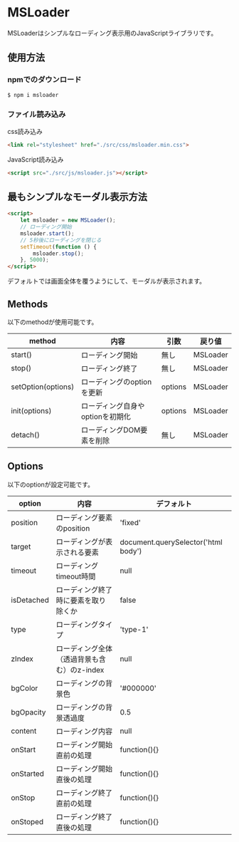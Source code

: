 # MSLoader

MSLoaderはシンプルなローディング表示用のJavaScriptライブラリです。

## 使用方法

### npmでのダウンロード

```bash
$ npm i msloader
```

### ファイル読み込み

css読み込み
```html
<link rel="stylesheet" href="./src/css/msloader.min.css">
```

JavaScript読み込み
```html
<script src="./src/js/msloader.js"></script>
```

## 最もシンプルなモーダル表示方法

```html
<script>
    let msloader = new MSLoader();
    // ローディング開始
    msloader.start();
    // 5秒後にローディングを閉じる
    setTimeout(function () {
        msloader.stop();
    }, 5000);
</script>
```
デフォルトでは画面全体を覆うようにして、モーダルが表示されます。

## Methods 

以下のmethodが使用可能です。

| method | 内容 | 引数 | 戻り値 |
----|----|----|---- 
| start() | ローディング開始 | 無し | MSLoader |
| stop() | ローディング終了 | 無し | MSLoader |
| setOption(options) | ローディングのoptionを更新 | options | MSLoader |
| init(options) | ローディング自身やoptionを初期化| options | MSLoader |
| detach() | ローディングDOM要素を削除 | 無し | MSLoader |

## Options

以下のoptionが設定可能です。

| option | 内容 | デフォルト |
----|----|---- 
| position | ローディング要素のposition | 'fixed' |
| target | ローディングが表示される要素 | document.querySelector('html body') |
| timeout | ローディングtimeout時間 | null |
| isDetached | ローディング終了時に要素を取り除くか | false |
| type | ローディングタイプ | 'type-1' |
| zIndex | ローディング全体（透過背景も含む）のz-index | null |
| bgColor | ローディングの背景色 | '#000000' |
| bgOpacity | ローディングの背景透過度 | 0.5 |
| content | ローディング内容 | null |
| onStart | ローディング開始直前の処理 | function(){} |
| onStarted | ローディング開始直後の処理 | function(){} |
| onStop | ローディング終了直前の処理 | function(){} |
| onStoped | ローディング終了直後の処理 | function(){} |